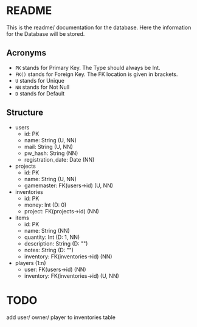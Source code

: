 # README
This is the readme/ documentation for the database.
Here the information for the Database will be stored.

## Acronyms
- `PK` stands for Primary Key. The Type should always be Int.
- `FK()` stands for Foreign Key. The FK location is given in brackets.
- `U` stands for Unique
- `NN` stands for Not Null
- `D` stands for Default

## Structure
- users
    - id: PK
    - name: String (U, NN)
    - mail: String (U, NN)
    - pw_hash: String (NN)
    - registration_date: Date (NN)
- projects
    - id: PK
    - name: String (U, NN)
    - gamemaster: FK(users->id) (U, NN)
- inventories
    - id: PK
    - money: Int (D: 0)
    - project: FK(projects->id) (NN)
- items
    - id: PK
    - name: String (NN)
    - quantity: Int (D: 1, NN)
    - description: String (D: "")
    - notes: String (D: "")
    - inventory: FK(inventories->id) (NN)
- players (1:n)
    - user: FK(users->id) (NN)
    - inventory: FK(inventories->id) (U, NN)


# TODO
add user/ owner/ player to inventories table